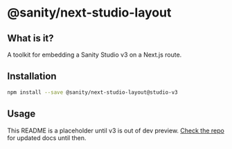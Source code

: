 # @sanity/next-studio-layout

## What is it?

A toolkit for embedding a Sanity Studio v3 on a Next.js route.

## Installation

```bash
npm install --save @sanity/next-studio-layout@studio-v3
```

## Usage

This README is a placeholder until v3 is out of dev preview. [Check the repo](https://github.com/sanity-io/next-studio-layout) for updated docs until then.

